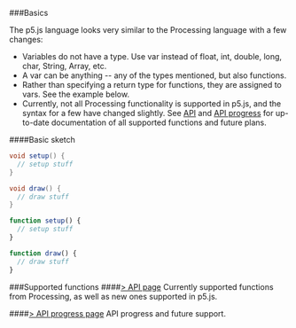 ###Basics

The p5.js language looks very similar to the Processing language with a few changes:
+ Variables do not have a type. Use var instead of float, int, double, long, char, String, Array, etc.
+ A var can be anything -- any of the types mentioned, but also functions.
+ Rather than specifying a return type for functions, they are assigned to vars. See the example below.
+ Currently, not all Processing functionality is supported in p5.js, and the syntax for a few have changed slightly. See [API](https://github.com/lmccart/p5.js/wiki/API) and [API progress](https://github.com/lmccart/p5.js/wiki/API-Progress) for up-to-date documentation of all supported functions and future plans.

####Basic sketch

```java
void setup() {
  // setup stuff
}

void draw() {
  // draw stuff
}
```


```javascript
function setup() {
  // setup stuff
}

function draw() {
  // draw stuff
}
```

###Supported functions
####[> API page](https://github.com/lmccart/p5.js/wiki/API)
Currently supported functions from Processing, as well as new ones supported in p5.js.

####[> API progress page](https://github.com/lmccart/p5.js/wiki/API-Progress)
API progress and future support.